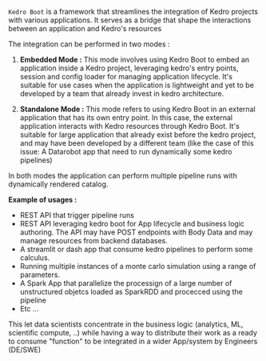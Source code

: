 `Kedro Boot` is a framework that streamlines the integration of Kedro projects with various applications. It serves as a bridge that shape the interactions between an application and Kedro's resources

The integration can be performed in two modes : 

1. **Embedded Mode :** This mode involves using Kedro Boot to embed an application inside a Kedro project, leveraging kedro's entry points, session and config loader for managing application lifecycle.
	It's suitable for use cases when the application is lightweight and yet to be developed by a team that already invest in kedro architecture.
	
2. **Standalone Mode :** This mode refers to using Kedro Boot in an external application that has its own entry point. In this case, the external application interacts with Kedro resources through Kedro Boot. It's suitable for large application that already exist before the kedro project, and may have been developed by a different team (like the case of this issue: A Datarobot app that need to run dynamically some kedro pipelines)

In both modes the application can perform multiple pipeline runs with dynamically rendered catalog.

**Example of usages :**
* REST API that trigger pipeline runs
* REST API leveraging kedro boot for App lifecycle and business logic authoring. The API may have POST endpoints with Body Data and may manage resources from backend databases.
* A streamlit or dash app that consume kedro pipelines to perform some calculus.
* Running multiple instances of a monte carlo simulation using a range of parameters.
* A Spark App that parallelize the processign of a large number of unstructured objetcs loaded as SparkRDD and procecced using the pipeline
* Etc ...

This let data scientists concentrate in the business logic (analytics, ML, scientific compute, ..) while having a way to distribute their work as a ready to consume "function" to be integrated in a wider App/system by Engineers (DE/SWE)